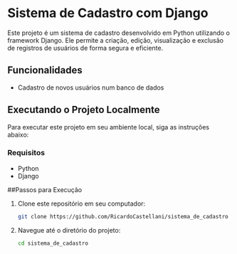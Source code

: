 # Sistema de Cadastro com Django

Este projeto é um sistema de cadastro desenvolvido em Python utilizando o framework Django. Ele permite a criação, edição, visualização e exclusão de registros de usuários de forma segura e eficiente.

## Funcionalidades

- Cadastro de novos usuários num banco de dados

## Executando o Projeto Localmente

Para executar este projeto em seu ambiente local, siga as instruções abaixo:

### Requisitos

- Python
- Django

##Passos para Execução

1. Clone este repositório em seu computador:
   ```bash
   git clone https://github.com/RicardoCastellani/sistema_de_cadastro

2. Navegue até o diretório do projeto:
   ```bash
   cd sistema_de_cadastro
